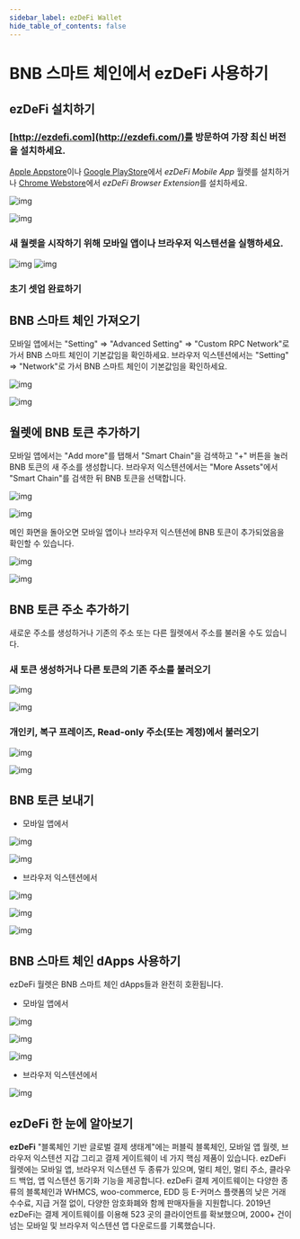 ```yaml
---
sidebar_label: ezDeFi Wallet
hide_table_of_contents: false
---
```


# BNB 스마트 체인에서 ezDeFi 사용하기 

## ezDeFi 설치하기
### [http://ezdefi.com](http://ezdefi.com/)를 방문하여 가장 최신 버전을 설치하세요.

[Apple Appstore](https://apps.apple.com/vn/app/ezdefi-crypto-bitcoin-wallet/id1492046549)이나 [Google PlayStore](https://play.google.com/store/apps/details?id=com.ezdefi)에서 *ezDeFi Mobile App* 월렛를 설치하거나 [Chrome Webstore](https://chrome.google.com/webstore/detail/ezdefi/ejeemacpidnaejkhpbmfkadhgjhnolaa)에서 *ezDeFi Browser Extension*를 설치하세요.

![img](https://drive.google.com/uc?export=view&id=1YpLzNtGv61ECE3DOXEDtlI-hko2jYIqS)

![img](https://drive.google.com/uc?export=view&id=1AuaN8BixC-RIgLL28iXA78M8o_bLhMTm)

### 새 월렛을 시작하기 위해 모바일 앱이나 브라우저 익스텐션을 실행하세요.

![img](https://drive.google.com/uc?export=view&id=1kax0sGVeXJkjHJnO4xhM8GLMcq3CBbZw)
![img](https://drive.google.com/uc?export=view&id=1mrihBbHql_lM4BYdyUkLESBLsXZo92yn)

### 초기 셋업 완료하기


## BNB 스마트 체인 가져오기 

모바일 앱에서는 "Setting" => "Advanced Setting" => "Custom RPC Network"로 가서 BNB 스마트 체인이 기본값임을 확인하세요. 브라우저 익스텐션에서는 "Setting" => "Network"로 가서 BNB 스마트 체인이 기본값임을 확인하세요.

![img](https://drive.google.com/uc?export=view&id=1fNurU1PKnCqD_6HiJI8UQArARdkCzhHI)

![img](https://drive.google.com/uc?export=view&id=1ToqGEDAtH9y1eg8nRNhb12qQo9RT_GxP)

## 월렛에 BNB 토큰 추가하기

모바일 앱에서는 "Add more"를 탭해서 "Smart Chain"을 검색하고 "+" 버튼을 눌러 BNB 토큰의 새 주소를 생성합니다. 브라우저 익스텐션에서는 "More Assets"에서 "Smart Chain"를 검색한 뒤 BNB 토큰을 선택합니다.

![img](https://drive.google.com/uc?export=view&id=1zs1mq1s-CxZXtdQ4oCz60llAfuE_pMv1)

![img](https://drive.google.com/uc?export=view&id=1q1ejHg3h5JabUkk5esJdyjRrFbjsiZHk)

메인 화면을 돌아오면 모바일 앱이나 브라우저 익스텐션에 BNB 토큰이 추가되었음을 확인할 수 있습니다.

![img](https://drive.google.com/uc?export=view&id=1oTs296Lf6Qtfj-FO0N7Vx4TYf5B8x0mr)

![img](https://drive.google.com/uc?export=view&id=1zF9Ccm9IZoVcK7FfuW1hlHibwGEn3PMR)

## BNB 토큰 주소 추가하기
새로운 주소를 생성하거나 기존의 주소 또는 다른 월렛에서 주소를 불러올 수도 있습니다.

### 새 토큰 생성하거나 다른 토큰의 기존 주소를 불러오기

![img](https://drive.google.com/uc?export=view&id=1JlLaVMJdFffGOeVqUhej4ydgoFvAyGmr)

![img](https://drive.google.com/uc?export=view&id=1SL96mN9EG1EdVqLyS3j8LC5pGh1t36Ce) 

### 개인키, 복구 프레이즈, Read-only 주소(또는 계정)에서 불러오기

![img](https://drive.google.com/uc?export=view&id=1hQlQYwG-3KR4A6NJCE61g5prTRAdIQB6)

![img](https://drive.google.com/uc?export=view&id=10bGcX_yxFfM_9VlLaFMbUXuRr7PvhT8b)

## BNB 토큰 보내기
- 모바일 앱에서 
  
![img](https://drive.google.com/uc?export=view&id=1G21C0GVn2Y0uWd31n0IpVQEwIqRW-Lfw)

![img](https://drive.google.com/uc?export=view&id=1quK-CWIkGLLeocWh37dfY0cpP-_jAYFY) 

- 브라우저 익스텐션에서

![img](https://drive.google.com/uc?export=view&id=18C_xEt9bqaIEKR-UVik8Z1ya976nu6ts)

![img](https://drive.google.com/uc?export=view&id=1hkgW4cR3ViKrXX9Cg3oSTvwYwTd83DKH) 

![img](https://drive.google.com/uc?export=view&id=1ie9FXo1GUgo2Uk0o3CZjZaiEt5upG6Eh)


## BNB 스마트 체인 dApps 사용하기
ezDeFi 월렛은 BNB 스마트 체인 dApps들과 완전히 호환됩니다.

- 모바일 앱에서 

![img](https://drive.google.com/uc?export=view&id=19aJDDMGlRyMerrv9yCYMCZuAXusYyPaw)

![img](https://drive.google.com/uc?export=view&id=1eBIFyIX2jBwqbw5Q3bopknabimXtrXnW) 

![img](https://drive.google.com/uc?export=view&id=19QC2j0FwdPGg6OUdqQzEjRLq7C4siRuY)

- 브라우저 익스텐션에서

![img](https://drive.google.com/uc?export=view&id=1WVLQZiJXCJfjjEWMxziHsa92s67-Gtmo)

## ezDeFi 한 눈에 알아보기
**ezDeFi** "블록체인 기반 글로벌 결제 생태계"에는 퍼블릭 블록체인, 모바일 앱 월렛, 브라우저 익스텐션 지갑 그리고 결제 게이트웨이 네 가지 핵심 제품이 있습니다. ezDeFi 월렛에는 모바일 앱, 브라우저 익스텐션 두 종류가 있으며, 멀티 체인, 멀티 주소, 클라우드 백업, 앱 익스텐션 동기화 기능을 제공합니다. ezDeFi 결제 게이트웨이는 다양한 종류의 블록체인과  WHMCS, woo-commerce, EDD 등 E-커머스 플랫폼의 낮은 거래 수수료, 지급 거절 없이, 다양한 암호화폐와 함께 판매자들을 지원합니다. 2019년 ezDeFi는 결제 게이트웨이를 이용해 523 곳의 클라이언트를 확보했으며, 2000+ 건이 넘는 모바일 및 브라우저 익스텐션 앱 다운로드를 기록했습니다.

